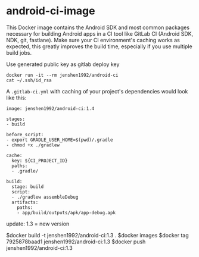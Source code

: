 # android-ci-image

This Docker image contains the Android SDK and most common packages necessary for building Android apps in a CI tool like GitLab CI (Android SDK, NDK, git, fastlane). Make sure your CI environment's caching works as expected, this greatly improves the build time, especially if you use multiple build jobs.

Use generated public key as gitlab deploy key

```
docker run -it --rm jenshen1992/android-ci
cat ~/.ssh/id_rsa
```

A `.gitlab-ci.yml` with caching of your project's dependencies would look like this:

```
image: jenshen1992/android-ci:1.4

stages:
- build

before_script:
- export GRADLE_USER_HOME=$(pwd)/.gradle
- chmod +x ./gradlew

cache:
  key: ${CI_PROJECT_ID}
  paths:
  - .gradle/

build:
  stage: build
  script:
  - ./gradlew assembleDebug
  artifacts:
    paths:
    - app/build/outputs/apk/app-debug.apk
```


update:
1.3 = new version
 
 $docker build -t jenshen1992/android-ci:1.3 .
 $docker images
 $docker tag 7925878baad1 jenshen1992/android-ci:1.3
 $docker push jenshen1992/android-ci:1.3
 
